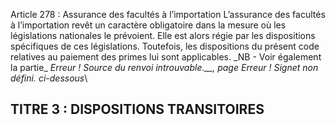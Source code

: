 Article 278 : Assurance des facultés à l’importation
L’assurance des facultés à l’importation revêt un caractère obligatoire dans la mesure où les législations nationales le prévoient. Elle est alors régie par les dispositions spécifiques de ces législations. Toutefois, les dispositions du présent code relatives au paiement des primes lui sont applicables.
\_NB - Voir également la partie_ _Erreur ! Source du renvoi introuvable.__, page_ _Erreur ! Signet non défini._ _ci-dessous_\
## TITRE 3 : DISPOSITIONS TRANSITOIRES